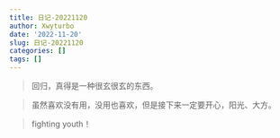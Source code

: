 ```yaml
---
title: 日记-20221120
author: Xwyturbo
date: '2022-11-20'
slug: 日记-20221120
categories: []
tags: []
---
```


> 回归，真得是一种很玄很玄的东西。

> 虽然喜欢没有用，没用也喜欢，但是接下来一定要开心，阳光、大方。

> fighting youth！

